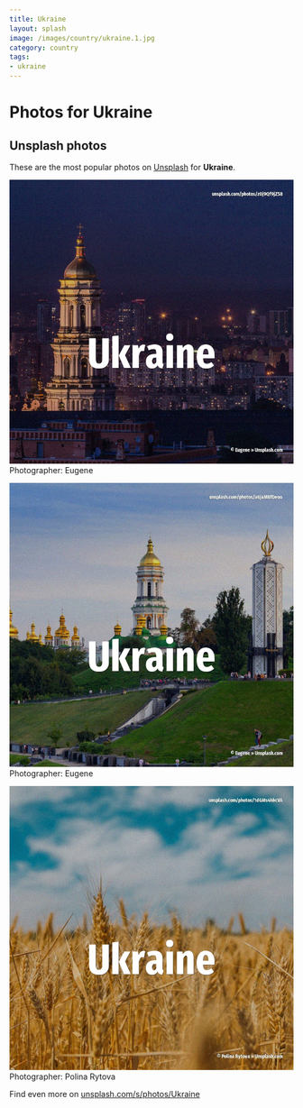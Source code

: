 ```yaml
---
title: Ukraine
layout: splash
image: /images/country/ukraine.1.jpg
category: country
tags:
- ukraine
---
```

# Photos for Ukraine
 
## Unsplash photos
These are the most popular photos on [Unsplash](https://unsplash.com) for **Ukraine**.
 
![Ukraine](/images/country/ukraine.1.jpg)
Photographer:  Eugene
 
![Ukraine](/images/country/ukraine.2.jpg)
Photographer:  Eugene
 
![Ukraine](/images/country/ukraine.3.jpg)
Photographer:  Polina Rytova
 
Find even more on [unsplash.com/s/photos/Ukraine](https://unsplash.com/s/photos/Ukraine)
 
